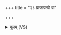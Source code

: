 +++
title = "२८ प्राजापत्यो वा"

+++
<details><summary>मूलम् (VS)</summary>

प्रा॑जाप॒त्यो वा ए॒तस्य॑ य॒ज्ञो वित॑तो॒ य उ॑प॒हर॑ति ॥
</details>